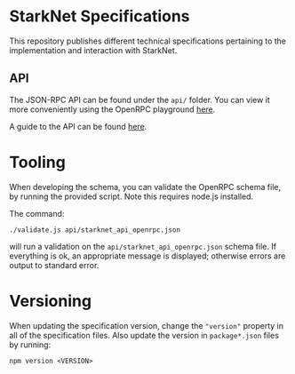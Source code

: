 # StarkNet Specifications

This repository publishes different technical specifications pertaining to the implementation and interaction with StarkNet.

## API

The JSON-RPC API can be found under the `api/` folder.
You can view it more conveniently using the OpenRPC playground [here](https://playground.open-rpc.org/?uiSchema%5BappBar%5D%5Bui:splitView%5D=false&schemaUrl=https://raw.githubusercontent.com/starkware-libs/starknet-specs/master/api/starknet_api_openrpc.json&uiSchema%5BappBar%5D%5Bui:input%5D=false&uiSchema%5BappBar%5D%5Bui:darkMode%5D=true&uiSchema%5BappBar%5D%5Bui:examplesDropdown%5D=false).

A guide to the API can be found [here](./starknet_vs_ethereum_node_apis.md).

# Tooling

When developing the schema, you can validate the OpenRPC schema file, by running the provided script.
Note this requires node.js installed.

The command:

```
./validate.js api/starknet_api_openrpc.json
```

will run a validation on the `api/starknet_api_openrpc.json` schema file.
If everything is ok, an appropriate message is displayed; otherwise errors are output to standard error.

# Versioning

When updating the specification version, change the `"version"` property in all of the specification files. Also update the version in `package*.json` files by running:

```
npm version <VERSION>
```
